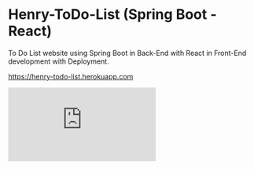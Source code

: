 # Henry-ToDo-List (Spring Boot - React)
To Do List website using Spring Boot in Back-End with React in Front-End development with Deployment.

https://henry-todo-list.herokuapp.com

![Home-Page](https://fv2-2.failiem.lv/thumb_show.php?i=qv97pvxy5&view)

